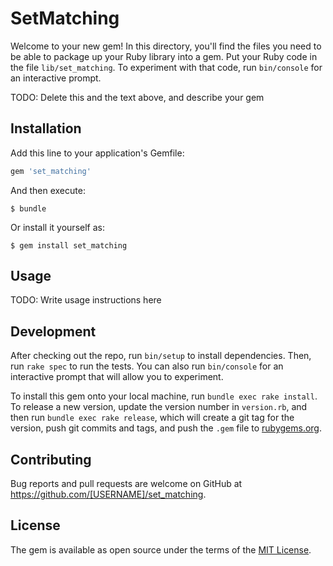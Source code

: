 # SetMatching

Welcome to your new gem! In this directory, you'll find the files you need to be able to package up your Ruby library into a gem. Put your Ruby code in the file `lib/set_matching`. To experiment with that code, run `bin/console` for an interactive prompt.

TODO: Delete this and the text above, and describe your gem

## Installation

Add this line to your application's Gemfile:

```ruby
gem 'set_matching'
```

And then execute:

    $ bundle

Or install it yourself as:

    $ gem install set_matching

## Usage

TODO: Write usage instructions here

## Development

After checking out the repo, run `bin/setup` to install dependencies. Then, run `rake spec` to run the tests. You can also run `bin/console` for an interactive prompt that will allow you to experiment.

To install this gem onto your local machine, run `bundle exec rake install`. To release a new version, update the version number in `version.rb`, and then run `bundle exec rake release`, which will create a git tag for the version, push git commits and tags, and push the `.gem` file to [rubygems.org](https://rubygems.org).

## Contributing

Bug reports and pull requests are welcome on GitHub at https://github.com/[USERNAME]/set_matching.


## License

The gem is available as open source under the terms of the [MIT License](http://opensource.org/licenses/MIT).

